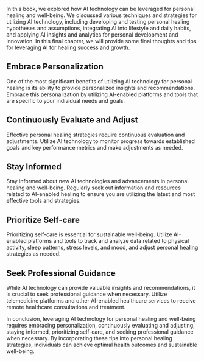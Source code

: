 

In this book, we explored how AI technology can be leveraged for personal healing and well-being. We discussed various techniques and strategies for utilizing AI technology, including developing and testing personal healing hypotheses and assumptions, integrating AI into lifestyle and daily habits, and applying AI insights and analytics for personal development and innovation. In this final chapter, we will provide some final thoughts and tips for leveraging AI for healing success and growth.

Embrace Personalization
-----------------------

One of the most significant benefits of utilizing AI technology for personal healing is its ability to provide personalized insights and recommendations. Embrace this personalization by utilizing AI-enabled platforms and tools that are specific to your individual needs and goals.

Continuously Evaluate and Adjust
--------------------------------

Effective personal healing strategies require continuous evaluation and adjustments. Utilize AI technology to monitor progress towards established goals and key performance metrics and make adjustments as needed.

Stay Informed
-------------

Stay informed about new AI technologies and advancements in personal healing and well-being. Regularly seek out information and resources related to AI-enabled healing to ensure you are utilizing the latest and most effective tools and strategies.

Prioritize Self-care
--------------------

Prioritizing self-care is essential for sustainable well-being. Utilize AI-enabled platforms and tools to track and analyze data related to physical activity, sleep patterns, stress levels, and mood, and adjust personal healing strategies as needed.

Seek Professional Guidance
--------------------------

While AI technology can provide valuable insights and recommendations, it is crucial to seek professional guidance when necessary. Utilize telemedicine platforms and other AI-enabled healthcare services to receive remote healthcare consultations and treatment.

In conclusion, leveraging AI technology for personal healing and well-being requires embracing personalization, continuously evaluating and adjusting, staying informed, prioritizing self-care, and seeking professional guidance when necessary. By incorporating these tips into personal healing strategies, individuals can achieve optimal health outcomes and sustainable well-being.
